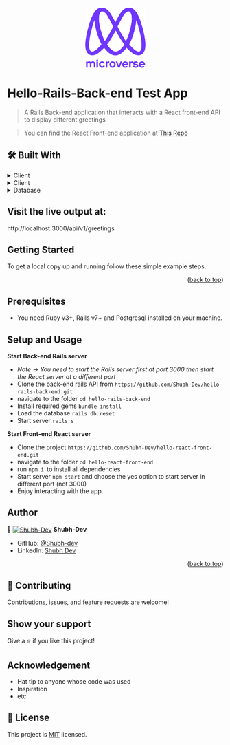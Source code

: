 <a name="readme-top"></a>

<div align="center">
<img src="murple_logo.png" alt="logo" width="140"  height="auto" />
</div>

# Hello-Rails-Back-end Test App

> A Rails Back-end application that interacts with a React front-end API to display different greetings

> You can find the React Front-end application at [This Repo](https://github.com/Shubh-Dev/hello-react-front-end.git)

## 🛠 Built With

<details>
  <summary>Client</summary>
  <ul>
    <li><a href="https://reactjs.org/">React.js</a></li>
  </ul>
</details>

<details>
  <summary>Client</summary>
  <ul>
    <li><a href= "https://rubyonrails.org/">Ruby on Rails</a></li>
  </ul>
</details>

<details>
<summary>Database</summary>
  <ul>
    <li><a href="https://www.postgresql.org/">PostgreSQL</a></li>
  </ul>
</details>


## Visit the live output at: 

http://localhost:3000/api/v1/greetings

## Getting Started
To get a local copy up and running follow these simple example steps.

<p align="right">(<a href="#readme-top">back to top</a>)</p>

## Prerequisites

- You need Ruby v3+, Rails v7+ and Postgresql installed on your machine.

## Setup and Usage

**Start Back-end Rails server**
- *Note -> You need to start the Rails server first at port 3000 then start the React server at a different port*
- Clone the back-end rails API from `https://github.com/Shubh-Dev/hello-rails-back-end.git`
- navigate to the folder `cd hello-rails-back-end`
- Install required gems `bundle install`
- Load the database `rails db:reset`
- Start server `rails s`

**Start Front-end React server**
- Clone the project `https://github.com/Shubh-Dev/hello-react-front-end.git`
- navigate to the folder `cd hello-react-front-end`
- run `npm i `to install all dependencies
- Start server `npm start` and choose the yes option to start server in different port (not 3000)
- Enjoy interacting with the app.


## Author

👤 <a href="https://github.com/Shubh-Dev" target="blank"><img align="center"
      src="https://avatars.githubusercontent.com/u/46110284?v=4"
      alt="Shubh-Dev" height="50" width="50"/></a> **Shubh-Dev**

- GitHub: [@Shubh-dev](https://github.com/Shubh-Dev)
- LinkedIn: [Shubh Dev](https://www.linkedin.com/in/shubhscb/)

<p align="right">(<a href="#readme-top">back to top</a>)</p>

## 🤝 Contributing

Contributions, issues, and feature requests are welcome!

## Show your support

Give a ⭐️ if you like this project!

## Acknowledgement
- Hat tip to anyone whose code was used
- Inspiration
- etc

## 📝 License

This project is [MIT](./LICENSE.md) licensed.

